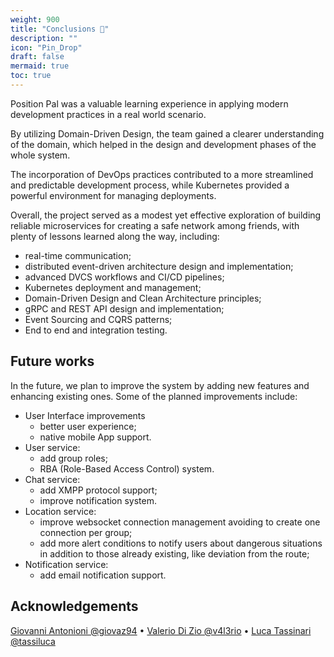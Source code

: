 ```yaml
---
weight: 900
title: "Conclusions 🎉"
description: ""
icon: "Pin_Drop"
draft: false
mermaid: true
toc: true
---
```


Position Pal was a valuable learning experience in applying modern development practices in a real world scenario.

By utilizing Domain-Driven Design, the team gained a clearer understanding of the domain, which helped in the design and development phases of the whole system.

The incorporation of DevOps practices contributed to a more streamlined and predictable development process, while Kubernetes provided a powerful environment for managing deployments.

Overall, the project served as a modest yet effective exploration of building reliable microservices for creating a safe network among friends, with plenty of lessons learned along the way, including:

- real-time communication;
- distributed event-driven architecture design and implementation;
- advanced DVCS workflows and CI/CD pipelines;
- Kubernetes deployment and management;
- Domain-Driven Design and Clean Architecture principles;
- gRPC and REST API design and implementation;
- Event Sourcing and CQRS patterns;
- End to end and integration testing.

## Future works

In the future, we plan to improve the system by adding new features and enhancing existing ones. Some of the planned improvements include:

- User Interface improvements
  - better user experience;
  - native mobile App support.
- User service:
  - add group roles;
  - RBA (Role-Based Access Control) system.
- Chat service:
  - add XMPP protocol support;
  - improve notification system.
- Location service:
  - improve websocket connection management avoiding to create one connection per group;
  - add more alert conditions to notify users about dangerous situations in addition to those already existing, like deviation from the route;
- Notification service:
  - add email notification support.

## Acknowledgements

[Giovanni Antonioni @giovaz94](https://github.com/giovaz94) • [Valerio Di Zio @v4l3rio](https://github.com/v4l3rio) • [Luca Tassinari @tassiluca](https://github.com/tassiLuca)
